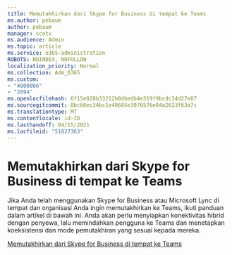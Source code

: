 ```yaml
---
title: Memutakhirkan dari Skype for Business di tempat ke Teams
ms.author: pebaum
author: pebaum
manager: scotv
ms.audience: Admin
ms.topic: article
ms.service: o365-administration
ROBOTS: NOINDEX, NOFOLLOW
localization_priority: Normal
ms.collection: Adm_O365
ms.custom:
- "4000006"
- "2694"
ms.openlocfilehash: 6f15e028b33212b8dbedb4e319f9bcdc34d27e87
ms.sourcegitcommit: 8bc60ec34bc1e40685e3976576e04a2623f63a7c
ms.translationtype: MT
ms.contentlocale: id-ID
ms.lasthandoff: 04/15/2021
ms.locfileid: "51827363"
---
```

# <a name="upgrade-from-skype-for-business-on-premises-to-teams"></a>Memutakhirkan dari Skype for Business di tempat ke Teams

Jika Anda telah menggunakan Skype for Business atau Microsoft Lync di tempat dan organisasi Anda ingin memutakhirkan ke Teams, ikuti panduan dalam artikel di bawah ini. Anda akan perlu menyiapkan konektivitas hibrid dengan penyewa, lalu memindahkan pengguna ke Teams dan menetapkan koeksistensi dan mode pemutakhiran yang sesuai kepada mereka. 

[Memutakhirkan dari Skype for Business di tempat ke Teams](https://docs.microsoft.com/MicrosoftTeams/upgrade-to-teams-execute-skypeforbusinesshybridonprem)

